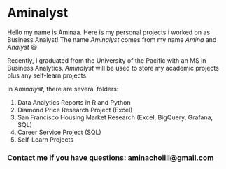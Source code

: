 # Aminalyst
Hello my name is Aminaa. Here is my personal projects i worked on as Business Analyst!
The name _Aminalyst_ comes from my name _Amina_ and _Analyst_ :smiley:

Recently, I graduated from the University of the Pacific with an MS in Business Analytics. _Aminalyst_ will be used to store my academic projects plus any self-learn projects.

In _Aminalyst_, there are several folders:
1. Data Analytics Reports in R and Python
2. Diamond Price Research Project (Excel)
3. San Francisco Housing Market Research (Excel, BigQuery, Grafana, SQL)
4. Career Service Project (SQL)
5. Self-Learn Projects


 
### Contact me if you have questions: aminachoiiii@gmail.com